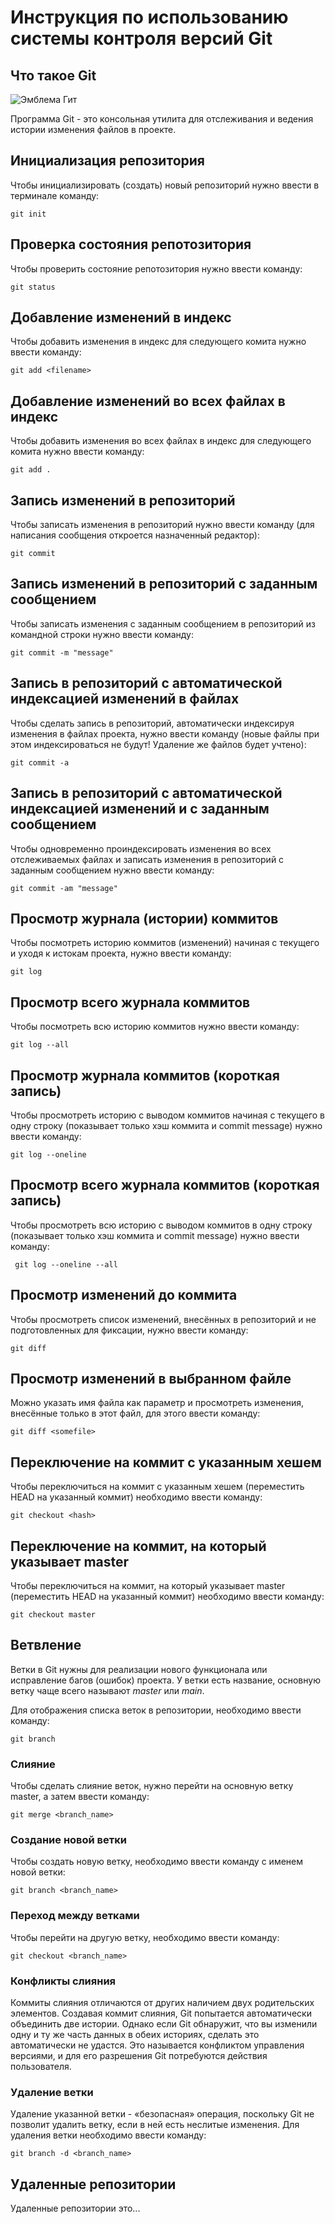 # **Инструкция по использованию системы контроля версий Git**

## Что такое Git

![Эмблема Гит](253-2536029_sleep-icon-mode-hd-png-download.png)

Программа Git - это консольная утилита для отслеживания и ведения истории изменения файлов в проекте. 

## Инициализация репозитория

Чтобы инициализировать (создать) новый репозиторий нужно ввести в терминале команду:

    git init

## Проверка состояния репотозитория

Чтобы проверить состояние репотозитория нужно ввести команду:

    git status

## Добавление изменений в индекс

Чтобы добавить изменения в индекс для следующего комита нужно ввести команду:

    git add <filename>

## Добавление изменений во всех файлах в индекс

Чтобы добавить изменения во всех файлах в индекс для следующего комита нужно ввести команду:

    git add .

## Запись изменений в репозиторий

Чтобы записать изменения в репозиторий нужно ввести команду (для написания сообщения откроется назначенный редактор):

    git commit

## Запись изменений в репозиторий с заданным сообщением

Чтобы записать изменения с заданным сообщением в репозиторий из командной строки нужно ввести команду:

    git commit -m "message"


## Запись в репозиторий с автоматической индексацией изменений в файлах

Чтобы сделать запись в репозиторий, автоматически индексируя изменения в файлах проекта, нужно ввести команду (новые файлы при этом индексироваться не будут! Удаление же файлов
будет учтено):

    git commit -a

## Запись в репозиторий с автоматической индексацией изменений и с заданным сообщением

Чтобы одновременно проиндексировать изменения во всех отслеживаемых файлах и записать изменения в репозиторий с заданным сообщением нужно ввести команду:

    git commit -am "message"

## Просмотр журнала (истории) коммитов

Чтобы посмотреть историю коммитов (изменений) начиная с текущего и уходя к истокам проекта, нужно ввести команду:

    git log

## Просмотр всего журнала коммитов

Чтобы посмотреть всю историю коммитов нужно ввести команду:

    git log --all

## Просмотр журнала коммитов (короткая запись)

Чтобы просмотреть историю с выводом коммитов начиная с текущего в одну строку (показывает только хэш коммита и commit message) нужно ввести команду:

    git log --oneline

## Просмотр всего журнала коммитов (короткая запись)

Чтобы просмотреть всю историю с выводом коммитов в одну строку (показывает только хэш коммита и commit message) нужно ввести команду:

     git log --oneline --all

## Просмотр изменений до коммита

Чтобы просмотреть список изменений, внесённых в репозиторий и не подготовленных для фиксации, нужно ввести команду:

    git diff

## Просмотр изменений в выбранном файле

Можно указать имя файла как параметр и просмотреть изменения, внесённые только в этот файл, для этого ввести команду:

    git diff <somefile>

## Переключение на коммит с указанным хешем

Чтобы переключиться на коммит с указанным хешем (переместить HEAD на указанный коммит) необходимо ввести команду:

    git checkout <hash>

## Переключение на коммит, на который указывает master

Чтобы переключиться на коммит, на который указывает master (переместить HEAD на указанный коммит) необходимо ввести команду:

    git checkout master

## Ветвление

Ветки в Git нужны для реализации нового функционала или исправление багов (ошибок) проекта. У ветки есть название, основную ветку чаще всего называют *master* или *main*.

Для отображения списка веток в репозитории, необходимо ввести команду:

    git branch

### Слияние

Чтобы сделать слияние веток, нужно перейти на основную ветку master, а затем ввести команду:

    git merge <branch_name>

### Создание новой ветки

Чтобы создать новую ветку, необходимо ввести команду c именем новой ветки:

    git branch <branch_name>

### Переход между ветками

Чтобы перейти на другую ветку, необходимо ввести команду:

    git checkout <branch_name>

### Конфликты слияния

Коммиты слияния отличаются от других наличием двух родительских элементов. Создавая коммит слияния, Git попытается автоматически объединить две истории. Однако если Git обнаружит, что вы изменили одну и ту же часть данных в обеих историях, сделать это автоматически не удастся. Это называется конфликтом управления версиями, и для его разрешения Git потребуются действия пользователя.

### Удаление ветки

Удаление указанной ветки - «безопасная» операция, поскольку Git не позволит удалить ветку, если в ней есть неслитые изменения. Для удаления ветки необходимо ввести команду:

    git branch -d <branch_name>


## Удаленные репозитории

Удаленные репозитории это...